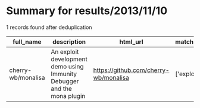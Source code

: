 
# Summary for results/2013/11/10
    
1 records found after deduplication

| full_name | description | html_url | matched_list | matched_count | pushed_at | size | stargazers_count | language | forks_count |
|--------------------|-------------------------------------------------------------------------|---------------------------------------|----------------|-----------------|---------------------------|--------|--------------------|------------|---------------|
| cherry-wb/monalisa | An exploit development demo using Immunity Debugger and the mona plugin | https://github.com/cherry-wb/monalisa | ['exploit'] | 1 | 2013-11-10 22:59:46+00:00 | 23732 | 5 | Python | 2 |
